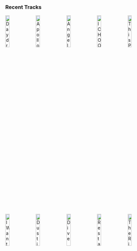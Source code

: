 ### Recent Tracks
[<img src='https://lastfm.freetls.fastly.net/i/u/300x300/83b4ac601a2a1074ef21fa2e5c25f31b.png' width='16%' height='16%' alt='Daydream'>](https://www.last.fm/music/the%2baces/_/daydream)&nbsp;&nbsp;&nbsp;&nbsp;[<img src='https://lastfm.freetls.fastly.net/i/u/300x300/271874f8682b4b4bcb1ff6c52fe5a399.png' width='16%' height='16%' alt='Apollo'>](https://www.last.fm/music/magic%2bman/_/apollo)&nbsp;&nbsp;&nbsp;&nbsp;[<img src='https://lastfm.freetls.fastly.net/i/u/300x300/ea77f864eff0a4283fa30b8edade7ddb.png' width='16%' height='16%' alt='Angela'>](https://www.last.fm/music/the%2blumineers/_/angela)&nbsp;&nbsp;&nbsp;&nbsp;[<img src='https://lastfm.freetls.fastly.net/i/u/300x300/9054afc79e33104bbc3c5084164d8829.png' width='16%' height='16%' alt='I CHOOSE YOU'>](https://www.last.fm/music/adam%2bmelchor/_/i%2bchoose%2byou)&nbsp;&nbsp;&nbsp;&nbsp;[<img src='https://lastfm.freetls.fastly.net/i/u/300x300/4210967806e23d6acfc48c852d6e61d1.png' width='16%' height='16%' alt='This Party'>](https://www.last.fm/music/houndmouth/_/this%2bparty)&nbsp;&nbsp;&nbsp;&nbsp;<br>[<img src='https://lastfm.freetls.fastly.net/i/u/300x300/940f63ac26031ae6fff4885fa90b6231.png' width='16%' height='16%' alt='I Want More'>](https://www.last.fm/music/kaleo/_/i%2bwant%2bmore)&nbsp;&nbsp;&nbsp;&nbsp;[<img src='https://lastfm.freetls.fastly.net/i/u/300x300/9e79436113d34068a0da6b379f766c4f.png' width='16%' height='16%' alt='Dust in the Wind'>](https://www.last.fm/music/kansas/_/dust%2bin%2bthe%2bwind)&nbsp;&nbsp;&nbsp;&nbsp;[<img src='https://lastfm.freetls.fastly.net/i/u/300x300/80d111f4c053d6f84af567f4ef4ee2fe.png' width='16%' height='16%' alt='Dive'>](https://www.last.fm/music/coast%2bmodern/_/dive)&nbsp;&nbsp;&nbsp;&nbsp;[<img src='https://lastfm.freetls.fastly.net/i/u/300x300/0c38028f6aedef1d7c0a8c5127f4cb89.png' width='16%' height='16%' alt='Restart'>](https://www.last.fm/music/geoxor/_/restart)&nbsp;&nbsp;&nbsp;&nbsp;[<img src='https://lastfm.freetls.fastly.net/i/u/300x300/1edb8e58443349ee067072d5ac5da871.png' width='16%' height='16%' alt='The River'>](https://www.last.fm/music/aurora/_/the%2briver)&nbsp;&nbsp;&nbsp;&nbsp;<br>